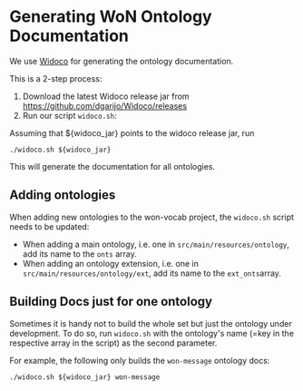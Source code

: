 # Generating WoN Ontology Documentation

We use [Widoco](https://github.com/dgarijo/Widoco) for generating the ontology documentation. 

This is a 2-step process:
1. Download the latest Widoco release jar from https://github.com/dgarijo/Widoco/releases
2. Run our script `widoco.sh`:

Assuming that ${widoco_jar} points to the widoco release jar, run
```
./widoco.sh ${widoco_jar}
```

This will generate the documentation for all ontologies. 

## Adding ontologies

When adding new ontologies to the won-vocab project, the `widoco.sh` script needs to be updated:
* When adding a main ontology, i.e. one in `src/main/resources/ontology`, add its name to the `onts` array.
* When adding an ontology extension, i.e. one in `src/main/resources/ontology/ext`, add its name to the `ext_onts`array.

## Building Docs just for one ontology

Sometimes it is handy not to build the whole set but just the ontology under development. To do so, run `widoco.sh` with the ontology's name (=key in the respective array in the script) as the second parameter. 

For example, the following only builds the `won-message` ontology docs:
```
./widoco.sh ${widoco_jar} won-message
```
